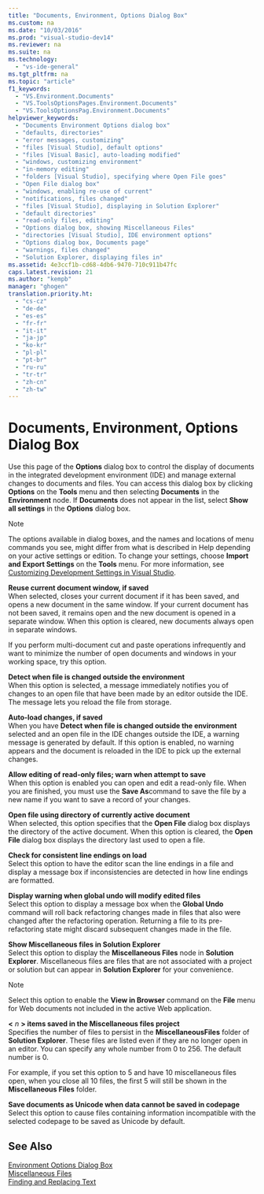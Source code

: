 ```yaml
---
title: "Documents, Environment, Options Dialog Box"
ms.custom: na
ms.date: "10/03/2016"
ms.prod: "visual-studio-dev14"
ms.reviewer: na
ms.suite: na
ms.technology: 
  - "vs-ide-general"
ms.tgt_pltfrm: na
ms.topic: "article"
f1_keywords: 
  - "VS.Environment.Documents"
  - "VS.ToolsOptionsPages.Environment.Documents"
  - "VS.ToolsOptionsPag.Environment.Documents"
helpviewer_keywords: 
  - "Documents Environment Options dialog box"
  - "defaults, directories"
  - "error messages, customizing"
  - "files [Visual Studio], default options"
  - "files [Visual Basic], auto-loading modified"
  - "windows, customizing environment"
  - "in-memory editing"
  - "folders [Visual Studio], specifying where Open File goes"
  - "Open File dialog box"
  - "windows, enabling re-use of current"
  - "notifications, files changed"
  - "files [Visual Studio], displaying in Solution Explorer"
  - "default directories"
  - "read-only files, editing"
  - "Options dialog box, showing Miscellaneous Files"
  - "directories [Visual Studio], IDE environment options"
  - "Options dialog box, Documents page"
  - "warnings, files changed"
  - "Solution Explorer, displaying files in"
ms.assetid: 4e3ccf1b-cd68-4db6-9470-710c911b47fc
caps.latest.revision: 21
ms.author: "kempb"
manager: "ghogen"
translation.priority.ht: 
  - "cs-cz"
  - "de-de"
  - "es-es"
  - "fr-fr"
  - "it-it"
  - "ja-jp"
  - "ko-kr"
  - "pl-pl"
  - "pt-br"
  - "ru-ru"
  - "tr-tr"
  - "zh-cn"
  - "zh-tw"
---
```

# Documents, Environment, Options Dialog Box
Use this page of the **Options** dialog box to control the display of documents in the integrated development environment (IDE) and manage external changes to documents and files. You can access this dialog box by clicking **Options** on the **Tools** menu and then selecting **Documents** in the **Environment** node. If **Documents** does not appear in the list, select **Show all settings** in the **Options** dialog box.  
  
> [!NOTE]
>  The options available in dialog boxes, and the names and locations of menu commands you see, might differ from what is described in Help depending on your active settings or edition. To change your settings, choose **Import and Export Settings** on the **Tools** menu. For more information, see [Customizing Development Settings in Visual Studio](assetId:///22c4debb-4e31-47a8-8f19-16f328d7dcd3).  
  
 **Reuse current document window, if saved**  
 When selected, closes your current document if it has been saved, and opens a new document in the same window. If your current document has not been saved, it remains open and the new document is opened in a separate window. When this option is cleared, new documents always open in separate windows.  
  
 If you perform multi-document cut and paste operations infrequently and want to minimize the number of open documents and windows in your working space, try this option.  
  
 **Detect when file is changed outside the environment**  
 When this option is selected, a message immediately notifies you of changes to an open file that have been made by an editor outside the IDE. The message lets you reload the file from storage.  
  
 **Auto-load changes, if saved**  
 When you have **Detect when file is changed outside the environment** selected and an open file in the IDE changes outside the IDE, a warning message is generated by default. If this option is enabled, no warning appears and the document is reloaded in the IDE to pick up the external changes.  
  
 **Allow editing of read-only files; warn when attempt to save**  
 When this option is enabled you can open and edit a read-only file. When you are finished, you must use the **Save As**command to save the file by a new name if you want to save a record of your changes.  
  
 **Open file using directory of currently active document**  
 When selected, this option specifies that the **Open File** dialog box displays the directory of the active document. When this option is cleared, the **Open File** dialog box displays the directory last used to open a file.  
  
 **Check for consistent line endings on load**  
 Select this option to have the editor scan the line endings in a file and display a message box if inconsistencies are detected in how line endings are formatted.  
  
 **Display warning when global undo will modify edited files**  
 Select this option to display a message box when the **Global Undo** command will roll back refactoring changes made in files that also were changed after the refactoring operation. Returning a file to its pre-refactoring state might discard subsequent changes made in the file.  
  
 **Show Miscellaneous files in Solution Explorer**  
 Select this option to display the **Miscellaneous Files** node in **Solution Explorer**. Miscellaneous files are files that are not associated with a project or solution but can appear in **Solution Explorer** for your convenience.  
  
> [!NOTE]
>  Select this option to enable the **View in Browser** command on the **File** menu for Web documents not included in the active Web application.  
  
 **\<** *n* **> items saved in the Miscellaneous files project**  
 Specifies the number of files to persist in the **MiscellaneousFiles** folder of **Solution Explorer**. These files are listed even if they are no longer open in an editor. You can specify any whole number from 0 to 256. The default number is 0.  
  
 For example, if you set this option to 5 and have 10 miscellaneous files open, when you close all 10 files, the first 5 will still be shown in the **Miscellaneous Files** folder.  
  
 **Save documents as Unicode when data cannot be saved in codepage**  
 Select this option to cause files containing information incompatible with the selected codepage to be saved as Unicode by default.  
  
## See Also  
 [Environment Options Dialog Box](../VS_IDE/environment-options-dialog-box.md)   
 [Miscellaneous Files](../VS_IDE/miscellaneous-files.md)   
 [Finding and Replacing Text](../VS_IDE/finding-and-replacing-text.md)